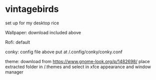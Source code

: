 # vintagebirds
set up for my desktop rice

Wallpaper: download included above

Rofi: default

conky: config file above put at /.config/conky/conky.conf

theme: download from https://www.gnome-look.org/p/1482698/ place extracted folder in /.themes and select in xfce appearance and window manager
